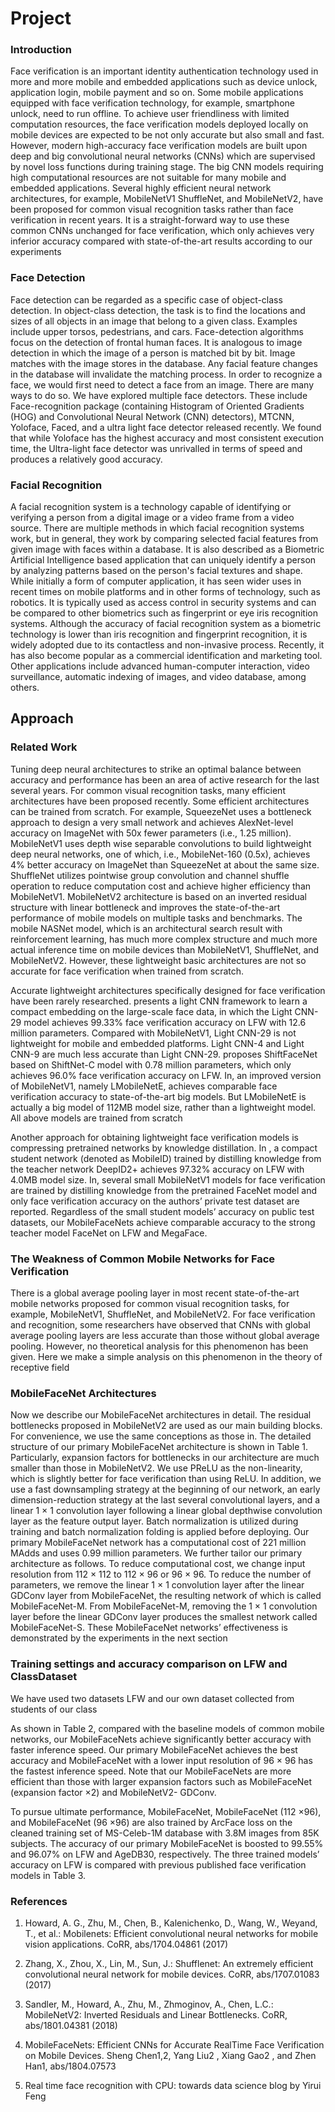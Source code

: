 # Project
### Introduction

Face verification is an important identity authentication technology used in more and more mobile and embedded applications such as device unlock, application login, mobile payment and so on. Some mobile applications equipped with face verification technology, for example, smartphone unlock, need to run offline. To achieve user friendliness with limited computation resources, the face verification models deployed locally on mobile devices are expected to be not only accurate but also small and fast. However, modern high-accuracy face verification models are built upon deep and big convolutional neural networks (CNNs) which are supervised by novel loss functions during training stage. The big CNN models requiring high computational resources are not suitable for many mobile and embedded applications. Several highly efficient neural network architectures, for example, MobileNetV1 ShuffleNet, and MobileNetV2, have been proposed for common visual recognition tasks rather than face verification in recent years. It is a straight-forward way to use these common CNNs unchanged for face verification, which only achieves very inferior accuracy compared with state-of-the-art results according to our experiments

### Face Detection
Face detection can be regarded as a specific case of object-class detection. In object-class detection, the task is to find the locations and sizes of all objects in an image that belong to a given class. Examples include upper torsos, pedestrians, and cars. Face-detection algorithms focus on the detection of frontal human faces. It is analogous to image detection in which the image of a person is matched bit by bit. Image matches with the image stores in the database. Any facial feature changes in the database will invalidate the matching process.
In order to recognize a face, we would first need to detect a face from an image. There are many ways to do so. We have explored multiple face detectors. These include Face-recognition package (containing Histogram of Oriented Gradients (HOG) and Convolutional Neural Network (CNN) detectors), MTCNN, Yoloface, Faced, and a ultra light face detector released recently. We found that while Yoloface has the highest accuracy and most consistent execution time, the Ultra-light face detector was unrivalled in terms of speed and produces a relatively good accuracy.

### Facial Recognition

A facial recognition system is a technology capable of identifying or verifying a person from a digital image or a video frame from a video source. There are multiple methods in which facial recognition systems work, but in general, they work by comparing selected facial features from given image with faces within a database. It is also described as a Biometric Artificial Intelligence based application that can uniquely identify a person by analyzing patterns based on the person's facial textures and shape.
While initially a form of computer application, it has seen wider uses in recent times on mobile platforms and in other forms of technology, such as robotics. It is typically used as access control in security systems and can be compared to other biometrics such as fingerprint or eye iris recognition systems. Although the accuracy of facial recognition system as a biometric technology is lower than iris recognition and fingerprint recognition, it is widely adopted due to its contactless and non-invasive process. Recently, it has also become popular as a commercial identification and marketing tool. Other applications include advanced human-computer interaction, video surveillance, automatic indexing of images, and video database, among others.


## Approach


### Related Work

Tuning deep neural architectures to strike an optimal balance between accuracy and performance has been an area of active research for the last several years. For common visual recognition tasks, many efficient architectures have been proposed recently. Some efficient architectures can be trained from scratch. For example, SqueezeNet uses a bottleneck approach to design a very small network and achieves AlexNet-level accuracy on ImageNet with 50x fewer parameters (i.e., 1.25 million). MobileNetV1 uses depth wise separable convolutions to build lightweight deep neural networks, one of which, i.e., MobileNet-160 (0.5x), achieves 4% better accuracy on ImageNet than SqueezeNet at about the same size. ShuffleNet utilizes pointwise group convolution and channel shuffle operation to reduce computation cost and achieve higher efficiency than MobileNetV1. MobileNetV2 architecture is based on an inverted residual structure with linear bottleneck and improves the state-of-the-art performance of mobile models on multiple tasks and benchmarks. The mobile NASNet model, which is an architectural search result with reinforcement learning, has much more complex structure and much more actual inference time on mobile devices than MobileNetV1, ShuffleNet, and MobileNetV2. However, these lightweight basic architectures are not so accurate for face verification when trained from scratch.

Accurate lightweight architectures specifically designed for face verification have been rarely researched. presents a light CNN framework to learn a compact embedding on the large-scale face data, in which the Light CNN-29 model achieves 99.33% face verification accuracy on LFW with 12.6 million parameters. Compared with MobileNetV1, Light CNN-29 is not lightweight for mobile and embedded platforms. Light CNN-4 and Light CNN-9 are much less accurate than Light CNN-29. proposes ShiftFaceNet based on ShiftNet-C model with 0.78 million parameters, which only achieves 96.0% face verification accuracy on LFW. In, an improved version of MobileNetV1, namely LMobileNetE, achieves comparable face verification accuracy to state-of-the-art big models. But LMobileNetE is actually a big model of 112MB model size, rather than a lightweight model. All above models are trained from scratch

Another approach for obtaining lightweight face verification models is compressing pretrained networks by knowledge distillation. In , a compact student network (denoted as MobileID) trained by distilling knowledge from the teacher network DeepID2+  achieves 97.32% accuracy on LFW with 4.0MB model size. In, several small MobileNetV1 models for face verification are trained by distilling knowledge from the pretrained FaceNet  model and only face verification accuracy on the authors’ private test dataset are reported. Regardless of the small student models’ accuracy on public test datasets, our MobileFaceNets achieve comparable accuracy to the strong teacher model FaceNet on LFW and MegaFace.



### The Weakness of Common Mobile Networks for Face Verification

There is a global average pooling layer in most recent state-of-the-art mobile networks proposed for common visual recognition tasks, for example, MobileNetV1, ShuffleNet, and MobileNetV2. For face verification and recognition, some researchers have observed that CNNs with global average pooling layers are less accurate than those without global average pooling. However, no theoretical analysis for this phenomenon has been given. Here we make a simple analysis on this phenomenon in the theory of receptive field


### MobileFaceNet Architectures 

Now we describe our MobileFaceNet architectures in detail. The residual bottlenecks proposed in MobileNetV2 are used as our main building blocks. For convenience, we use the same conceptions as those in. The detailed structure of our primary MobileFaceNet architecture is shown in Table 1. Particularly, expansion factors for bottlenecks in our architecture are much smaller than those in MobileNetV2. We use PReLU as the non-linearity, which is slightly better for face verification than using ReLU. In addition, we use a fast downsampling strategy at the beginning of our network, an early dimension-reduction strategy at the last several convolutional layers, and a linear 1 × 1 convolution layer following a linear global depthwise convolution layer as the feature output layer. Batch normalization is utilized during training and batch normalization folding is applied before deploying. Our primary MobileFaceNet network has a computational cost of 221 million MAdds and uses 0.99 million parameters. We further tailor our primary architecture as follows. To reduce computational cost, we change input resolution from 112 × 112 to 112 × 96 or 96 × 96. To reduce the number of parameters, we remove the linear 1 × 1 convolution layer after the linear GDConv layer from MobileFaceNet, the resulting network of which is called MobileFaceNet-M. From MobileFaceNet-M, removing the 1 × 1 convolution layer before the linear GDConv layer produces the smallest network called MobileFaceNet-S. These MobileFaceNet networks’ effectiveness is demonstrated by the experiments in the next section










### Training settings and accuracy comparison on LFW and ClassDataset

We have used two datasets LFW and our own dataset collected from students of our class 



As shown in Table 2, compared with the baseline models of common mobile networks, our MobileFaceNets achieve significantly better accuracy with faster inference speed. Our primary MobileFaceNet achieves the best accuracy and MobileFaceNet with a lower input resolution of 96 × 96 has the fastest inference speed. Note that our MobileFaceNets are more efficient than those with larger expansion factors such as MobileFaceNet (expansion factor ×2) and MobileNetV2- GDConv.

To pursue ultimate performance, MobileFaceNet, MobileFaceNet (112 ×96), and MobileFaceNet (96 ×96) are also trained by ArcFace loss on the cleaned training set of MS-Celeb-1M database with 3.8M images from 85K subjects. The accuracy of our primary MobileFaceNet is boosted to 99.55% and 96.07% on LFW and AgeDB30, respectively. The three trained models’ accuracy on LFW is compared with previous published face verification models in Table 3.


### References

1. Howard, A. G., Zhu, M., Chen, B., Kalenichenko, D., Wang, W., Weyand, T., et al.: Mobilenets: Efficient convolutional neural networks for mobile vision applications. CoRR, abs/1704.04861 (2017) 

2. Zhang, X., Zhou, X., Lin, M., Sun, J.: Shufflenet: An extremely efficient convolutional neural network for mobile devices. CoRR, abs/1707.01083 (2017) 

3. Sandler, M., Howard, A., Zhu, M., Zhmoginov, A., Chen, L.C.: MobileNetV2: Inverted Residuals and Linear Bottlenecks. CoRR, abs/1801.04381 (2018)

4. MobileFaceNets: Efficient CNNs for Accurate RealTime Face Verification on Mobile Devices. Sheng Chen1,2, Yang Liu2 , Xiang Gao2 , and Zhen Han1, abs/1804.07573

5. Real time face recognition with CPU: towards data science blog by Yirui Feng


